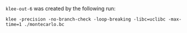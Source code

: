 `klee-out-6` was created by the following run:
```
klee -precision -no-branch-check -loop-breaking -libc=uclibc -max-time=1 ./montecarlo.bc
```
